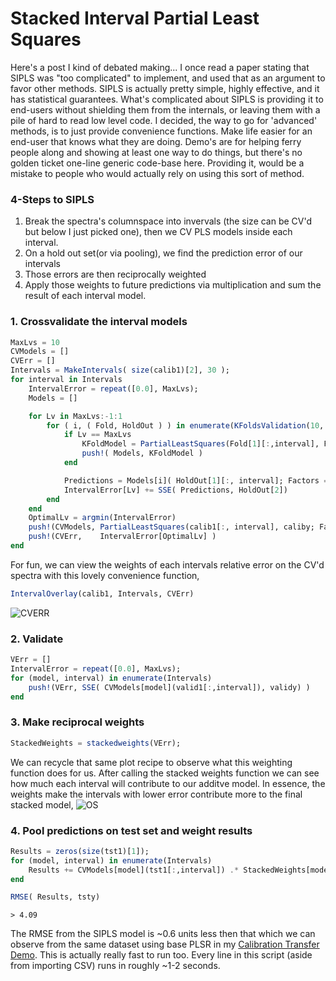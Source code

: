 # Stacked Interval Partial Least Squares
Here's a post I kind of debated making... I once read a paper stating that SIPLS was "too complicated" to implement, and used that as an argument to favor other methods. SIPLS is actually pretty simple, highly effective, and it has statistical guarantees. What's complicated about SIPLS is providing it to end-users without shielding them from the internals, or leaving them with a pile of hard to read low level code. I decided, the way to go for 'advanced' methods, is to just provide convenience functions. Make life easier for an end-user that knows what they are doing. Demo's are for helping ferry people along and showing at least one way to do things, but there's no golden ticket one-line generic code-base here. Providing it, would be a mistake to people who would actually rely on using this sort of method.

### 4-Steps to SIPLS
1. Break the spectra's columnspace into invervals (the size can be CV'd but below I just picked one), then we CV PLS models inside each interval.
2. On a hold out set(or via pooling), we find the prediction error of our intervals
3. Those errors are then reciprocally weighted
4. Apply those weights to future predictions via multiplication and sum the result of each interval model.

### 1. Crossvalidate the interval models
```julia
MaxLvs = 10
CVModels = []
CVErr = []
Intervals = MakeIntervals( size(calib1)[2], 30 );
for interval in Intervals
    IntervalError = repeat([0.0], MaxLvs);
    Models = []

    for Lv in MaxLvs:-1:1
        for ( i, ( Fold, HoldOut ) ) in enumerate(KFoldsValidation(10, calib1, caliby))
            if Lv == MaxLvs
                KFoldModel = PartialLeastSquares(Fold[1][:,interval], Fold[2]; Factors = Lv)
                push!( Models, KFoldModel )
            end

            Predictions = Models[i]( HoldOut[1][:, interval]; Factors = Lv)
            IntervalError[Lv] += SSE( Predictions, HoldOut[2])
        end
    end
    OptimalLv = argmin(IntervalError)
    push!(CVModels, PartialLeastSquares(calib1[:, interval], caliby; Factors = OptimalLv) )
    push!(CVErr,    IntervalError[OptimalLv] )
end
```
For fun, we can view the weights of each intervals relative error on the CV'd spectra with this lovely convenience function,
```julia
IntervalOverlay(calib1, Intervals, CVErr)
```
![CVERR](https://raw.githubusercontent.com/caseykneale/ChemometricsTools/master/images/SISPLSDemo/Overlay.png)

### 2. Validate
```julia
VErr = []
IntervalError = repeat([0.0], MaxLvs);
for (model, interval) in enumerate(Intervals)
    push!(VErr, SSE( CVModels[model](valid1[:,interval]), validy) )
end
```
### 3. Make reciprocal weights
```julia
StackedWeights = stackedweights(VErr);
```
We can recycle that same plot recipe to observe what this weighting function does for us. After calling the stacked weights function we can see how much each interval will contribute to our additve model. In essence, the weights make the intervals with lower error contribute more to the final stacked model,
![OS](https://raw.githubusercontent.com/caseykneale/ChemometricsTools/master/images/SISPLSDemo/OverlayStacked.png)

### 4. Pool predictions on test set and weight results
```julia
Results = zeros(size(tst1)[1]);
for (model, interval) in enumerate(Intervals)
    Results += CVModels[model](tst1[:,interval]) .* StackedWeights[model]
end

RMSE( Results, tsty)
```

``` > 4.09 ```

The RMSE from the SIPLS model is ~0.6 units less then that which we can observe from the same dataset using base PLSR in my [Calibration Transfer Demo](https://github.com/caseykneale/ChemometricsTools/wiki/Calibration-Transfer:-Direct-Standardization-Demo). This is actually really fast to run too. Every line in this script (aside from importing CSV) runs in roughly ~1-2 seconds.
